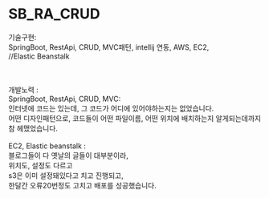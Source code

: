 ﻿# SB_RA_CRUD

기술구현: <br>
SpringBoot, RestApi, CRUD, MVC패턴, intellij 연동, AWS, EC2,
<br> 
//Elastic Beanstalk

<br>
<br>
개발노력 :<br>
SpringBoot, RestApi, CRUD, MVC:<br>
 인터넷에 코드는 있는데, 그 코드가 어디에 있어야하는지는 없었습니다.<br>
어떤 디자인패턴으로, 코드들이 어떤 파일이름, 어떤 위치에 배치하는지 알게되는데까지 참 헤맸었습니다.<br>
<br>
EC2, Elastic beanstalk : <br>
블로그들이 다 옛날의 글들이 대부분이라,<br>
위치도, 설정도 다르고<br>
s3은 이미 설정돼있다고 치고 진행되고,<br>
한달간 오류20번정도 고치고 배포를 성공했습니다.


